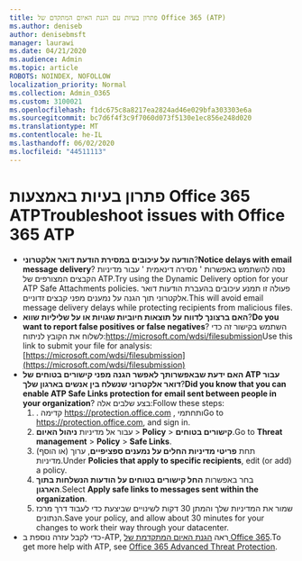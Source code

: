 ```yaml
---
title: פתרון בעיות עם הגנת האיום המתקדם של Office 365 (ATP)
ms.author: deniseb
author: denisebmsft
manager: laurawi
ms.date: 04/21/2020
ms.audience: Admin
ms.topic: article
ROBOTS: NOINDEX, NOFOLLOW
localization_priority: Normal
ms.collection: Admin_O365
ms.custom: 3100021
ms.openlocfilehash: f1dc675c8a8217ea2824ad46e029bfa303303e6a
ms.sourcegitcommit: bc7d6f4f3c9f7060d073f5130e1ec856e248d020
ms.translationtype: MT
ms.contentlocale: he-IL
ms.lasthandoff: 06/02/2020
ms.locfileid: "44511113"
---
```

# <a name="troubleshoot-issues-with-office-365-atp"></a><span data-ttu-id="93008-102">פתרון בעיות באמצעות Office 365 ATP</span><span class="sxs-lookup"><span data-stu-id="93008-102">Troubleshoot issues with Office 365 ATP</span></span>

- <span data-ttu-id="93008-103">**הודעה על עיכובים במסירת הודעת דואר אלקטרוני**?</span><span class="sxs-lookup"><span data-stu-id="93008-103">**Notice delays with email message delivery**?</span></span> <span data-ttu-id="93008-104">נסה להשתמש באפשרות ' מסירה דינאמית ' עבור מדיניות הקבצים המצורפים של ATP.</span><span class="sxs-lookup"><span data-stu-id="93008-104">Try using the Dynamic Delivery option for your ATP Safe Attachments policies.</span></span> <span data-ttu-id="93008-105">פעולה זו תמנע עיכובים בהעברת הודעות דואר אלקטרוני תוך הגנה על נמענים מפני קבצים זדוניים.</span><span class="sxs-lookup"><span data-stu-id="93008-105">This will avoid email message delivery delays while protecting recipients from malicious files.</span></span>
- <span data-ttu-id="93008-106">**האם ברצונך לדווח על תוצאות חיוביות שגויות או על שליליות שווא**?</span><span class="sxs-lookup"><span data-stu-id="93008-106">**Do you want to report false positives or false negatives**?</span></span> <span data-ttu-id="93008-107">השתמש בקישור זה כדי לשלוח את הקובץ לניתוח:https://microsoft.com/wdsi/filesubmission</span><span class="sxs-lookup"><span data-stu-id="93008-107">Use this link to submit your file for analysis: [https://microsoft.com/wdsi/filesubmission](https://microsoft.com/wdsi/filesubmission)</span></span>
- <span data-ttu-id="93008-108">**האם ידעת שבאפשרותך לאפשר הגנה מפני קישורים בטוחים של ATP עבור דואר אלקטרוני שנשלח בין אנשים בארגון שלך**?</span><span class="sxs-lookup"><span data-stu-id="93008-108">**Did you know that you can enable ATP Safe Links protection for email sent between people in your organization**?</span></span> <span data-ttu-id="93008-109">בצע שלבים אלה:</span><span class="sxs-lookup"><span data-stu-id="93008-109">Follow these steps:</span></span>
    1. <span data-ttu-id="93008-110">. קדימה https://protection.office.com , ותחתמי</span><span class="sxs-lookup"><span data-stu-id="93008-110">Go to https://protection.office.com, and sign in.</span></span>
    2. <span data-ttu-id="93008-111">עבור אל מדיניות **ניהול האיום**  >  **Policy**  >  **קישורים בטוחים**.</span><span class="sxs-lookup"><span data-stu-id="93008-111">Go to **Threat management** > **Policy** > **Safe Links**.</span></span>
    3. <span data-ttu-id="93008-112">תחת **פריטי מדיניות החלים על נמענים ספציפיים**, ערוך (או הוסף) מדיניות.</span><span class="sxs-lookup"><span data-stu-id="93008-112">Under **Policies that apply to specific recipients**, edit (or add) a policy.</span></span>
    4. <span data-ttu-id="93008-113">בחר באפשרות **החל קישורים בטוחים על הודעות הנשלחות בתוך הארגון**.</span><span class="sxs-lookup"><span data-stu-id="93008-113">Select **Apply safe links to messages sent within the organization**.</span></span>
    5. <span data-ttu-id="93008-114">שמור את המדיניות שלך והמתן 30 דקות לשינויים שביצעת כדי לעבוד דרך מרכז הנתונים.</span><span class="sxs-lookup"><span data-stu-id="93008-114">Save your policy, and allow about 30 minutes for your changes to work their way through your datacenter.</span></span>
- <span data-ttu-id="93008-115">כדי לקבל עזרה נוספת ב-ATP, ראה [הגנת האיום המתקדמת של Office 365](https://docs.microsoft.com/microsoft-365/security/office-365-security/office-365-atp).</span><span class="sxs-lookup"><span data-stu-id="93008-115">To get more help with ATP, see [Office 365 Advanced Threat Protection](https://docs.microsoft.com/microsoft-365/security/office-365-security/office-365-atp).</span></span>
